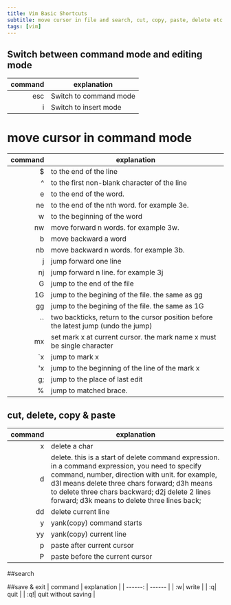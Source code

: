 ```yaml
---
title: Vim Basic Shortcuts
subtitle: move cursor in file and search, cut, copy, paste, delete etc
tags: [vim]
---
```


## Switch between command mode and editing mode

| command | explanation |
| ------: | ------ |
| esc| Switch to command mode |
| i  | Switch to insert mode |

# move cursor in command mode

| command | explanation |
| ------: | ------ |
|  $ | to the end of the line|
|  ^ | to the first non-blank character of the line |
|  e | to the end of the word. |
| ne | to the end of the nth word. for example 3e. |
|  w | to the beginning of the word |
| nw | move forward n words. for example 3w. |
|  b | move backward a word |
| nb | move backward n words. for example 3b. |
|  j | jump forward one line  |
| nj | jump forward n line. for example 3j  |
|  G | jump to the end of the file  |
| 1G | jump to the begining of the file. the same as gg  |
| gg | jump to the begining of the file. the same as 1G  |
| `` | two backticks, return to the cursor position before the latest jump (undo the jump) |
| mx | set mark x at current cursor. the mark name x must be single character |
| `x | jump to mark x |
| 'x | jump to the beginning of the line of the mark x |
| g; | jump to the place of last edit |
|  % | jump to matched brace. |

## cut, delete, copy & paste

| command | explanation |
| ------: | ------ |
| x |delete a char|
| d |delete. this is a start of delete command expression. in a command expression, you need to specify command, number, direction with unit. for example,  d3l means delete three chars forward; d3h means to delete three chars backward;  d2j delete 2 lines forward; d3k means to delete three lines back;|
| dd |delete current line|
| y | yank(copy) command starts|
| yy| yank(copy) current line|
| p | paste after current cursor|
| P | paste before the current cursor|


##search

##save & exit
| command | explanation |
| ------: | ------ |
|  :w| write |
|  :q| quit |
| :q!| quit without saving |

